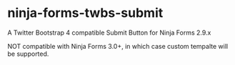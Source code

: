 # ninja-forms-twbs-submit
A Twitter Bootstrap 4 compatible Submit Button for Ninja Forms 2.9.x

NOT compatible with Ninja Forms 3.0+, in which case custom tempalte will be supported.
